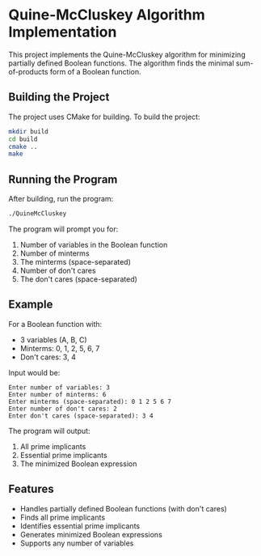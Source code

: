 # Quine-McCluskey Algorithm Implementation

This project implements the Quine-McCluskey algorithm for minimizing partially defined Boolean functions. The algorithm finds the minimal sum-of-products form of a Boolean function.

## Building the Project

The project uses CMake for building. To build the project:

```bash
mkdir build
cd build
cmake ..
make
```

## Running the Program

After building, run the program:

```bash
./QuineMcCluskey
```

The program will prompt you for:
1. Number of variables in the Boolean function
2. Number of minterms
3. The minterms (space-separated)
4. Number of don't cares
5. The don't cares (space-separated)

## Example

For a Boolean function with:
- 3 variables (A, B, C)
- Minterms: 0, 1, 2, 5, 6, 7
- Don't cares: 3, 4

Input would be:
```
Enter number of variables: 3
Enter number of minterms: 6
Enter minterms (space-separated): 0 1 2 5 6 7
Enter number of don't cares: 2
Enter don't cares (space-separated): 3 4
```

The program will output:
1. All prime implicants
2. Essential prime implicants
3. The minimized Boolean expression

## Features

- Handles partially defined Boolean functions (with don't cares)
- Finds all prime implicants
- Identifies essential prime implicants
- Generates minimized Boolean expressions
- Supports any number of variables 